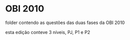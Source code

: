 # OBI 2010

folder contendo as questões das duas fases da OBI 2010

esta edição conteve 3 níveis, PJ, P1 e P2
